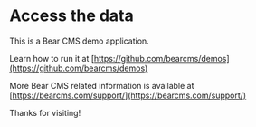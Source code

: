 # Access the data

This is a Bear CMS demo application.

Learn how to run it at [https://github.com/bearcms/demos](https://github.com/bearcms/demos)

More Bear CMS related information is available at [https://bearcms.com/support/](https://bearcms.com/support/)

Thanks for visiting!